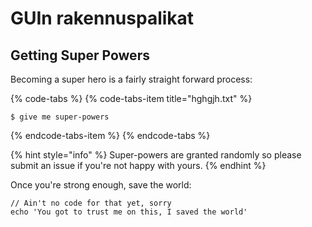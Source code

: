 # GUIn rakennuspalikat

## Getting Super Powers

Becoming a super hero is a fairly straight forward process:

{% code-tabs %}
{% code-tabs-item title="hghgjh.txt" %}
```
$ give me super-powers
```
{% endcode-tabs-item %}
{% endcode-tabs %}

{% hint style="info" %}
 Super-powers are granted randomly so please submit an issue if you're not happy with yours.
{% endhint %}

Once you're strong enough, save the world:

```
// Ain't no code for that yet, sorry
echo 'You got to trust me on this, I saved the world'
```




